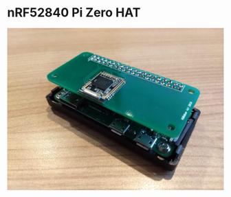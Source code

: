 # nRF52840 Pi Zero HAT

![hat](https://raw.githubusercontent.com/wbober/nrf52840_pi_zero_hat/master/doc/img1.jpg)
